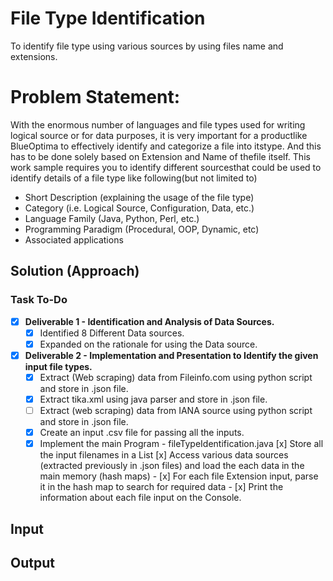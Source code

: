 # File Type Identification
To identify file type using various sources by using files name and extensions.


# Problem​ ​Statement: 
With​ ​the​ ​enormous​ ​number​ ​of​ ​languages​ ​and​ ​file​ ​types​ ​used​ ​for​ ​writing​ ​logical​ ​source​ ​or​ ​for​ ​data​ ​purposes,​ ​it is​ ​very​ ​important​ ​for​ ​a​ ​product​ ​like​ ​BlueOptima​ ​to​ ​effectively​ ​identify​ ​and​ ​categorize​ ​a​ ​file​ ​into​ ​its​ ​type.​ ​And this​ ​has​ ​to​ ​be​ ​done​ ​solely​ ​based​ ​on​ ​Extension​ ​and​ ​Name​ ​of​ ​the​ ​file​ ​itself. This​ ​work​ ​sample​ ​requires​ ​you​ ​to​ ​identify​ ​different​ ​sources​ ​that​ ​could​ ​be​ ​used​ ​to​ ​identify​ ​details​ ​of​ ​a​ ​file​ ​type like​ ​following​ ​(but​ ​not​ ​limited​ ​to) 

  - Short​ ​Description​ ​(explaining​ ​the​ ​usage​ ​of​ ​the​ ​file​ ​type)
  - Category​ ​(i.e.​ ​Logical​ ​Source,​ ​Configuration,​ ​Data,​ ​etc.) 
  -  Language​ ​Family​ ​(Java,​ ​Python,​ ​Perl,​ ​etc.) 
  -  Programming​ ​Paradigm​ ​(Procedural,​ ​OOP,​ ​Dynamic,​ ​etc) 
  -  Associated​ ​applications 
  
## Solution (Approach)

### Task To-Do

- [x] **Deliverable 1 - Identification and Analysis of Data Sources.**
    - [x] Identified 8 Different Data sources.
    - [x] Expanded on the rationale for using the Data source.
    
- [x] **Deliverable 2 - Implementation and Presentation to Identify the given input file types.**
    - [x] Extract (Web scraping) data from Fileinfo.com using python script and store in .json file.
    - [x] Extract tika.xml using java parser and store in .json file.
    - [ ] Extract (web scraping) data from IANA source using python script and store in .json file.
    - [x] Create an input .csv file for passing all the inputs.
    - [x] Implement the main Program - fileTypeIdentification.java
            [x] Store all the input filenames in a List
            [x] Access various data sources (extracted previously in .json files) and load the each data in the main memory (hash maps)
          - [x] For each file Extension input, parse it in the hash map to search for required data
          - [x] Print the information about each file input on the Console.

## Input

## Output
